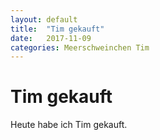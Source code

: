 ```yaml
---
layout: default
title:  "Tim gekauft"
date:   2017-11-09 
categories: Meerschweinchen Tim
---
```

# Tim gekauft

Heute habe ich Tim gekauft.